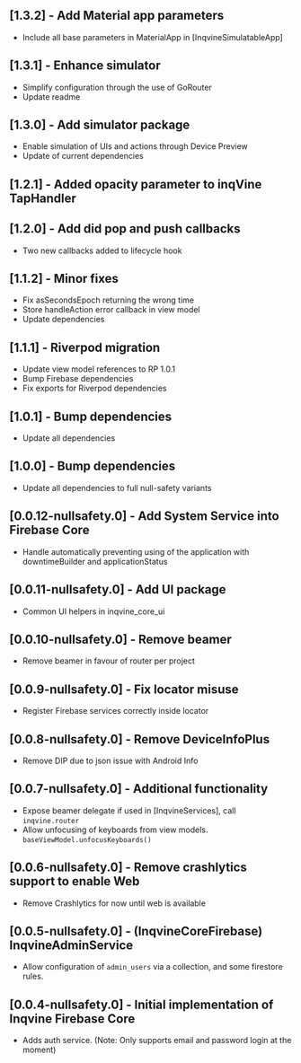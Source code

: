## [1.3.2] - Add Material app parameters
* Include all base parameters in MaterialApp in [InqvineSimulatableApp]

## [1.3.1] - Enhance simulator
* Simplify configuration through the use of GoRouter
* Update readme

## [1.3.0] - Add simulator package
* Enable simulation of UIs and actions through Device Preview
* Update of current dependencies

## [1.2.1] - Added opacity parameter to inqVine TapHandler

## [1.2.0] - Add did pop and push callbacks
* Two new callbacks added to lifecycle hook

## [1.1.2] - Minor fixes
* Fix asSecondsEpoch returning the wrong time
* Store handleAction error callback in view model
* Update dependencies

## [1.1.1] - Riverpod migration

* Update view model references to RP 1.0.1
* Bump Firebase dependencies
* Fix exports for Riverpod dependencies

## [1.0.1] - Bump dependencies

* Update all dependencies

## [1.0.0] - Bump dependencies

* Update all dependencies to full null-safety variants

## [0.0.12-nullsafety.0] - Add System Service into Firebase Core

* Handle automatically preventing using of the application with downtimeBuilder and applicationStatus

## [0.0.11-nullsafety.0] - Add UI package

* Common UI helpers in inqvine_core_ui

## [0.0.10-nullsafety.0] - Remove beamer

* Remove beamer in favour of router per project

## [0.0.9-nullsafety.0] - Fix locator misuse

* Register Firebase services correctly inside locator

## [0.0.8-nullsafety.0] - Remove DeviceInfoPlus

* Remove DIP due to json issue with Android Info

## [0.0.7-nullsafety.0] - Additional functionality

* Expose beamer delegate if used in [InqvineServices], call `inqvine.router`
* Allow unfocusing of keyboards from view models. `baseViewModel.unfocusKeyboards()`

## [0.0.6-nullsafety.0] - Remove crashlytics support to enable Web

* Remove Crashlytics for now until web is available

## [0.0.5-nullsafety.0] - (InqvineCoreFirebase) InqvineAdminService

* Allow configuration of `admin_users` via a collection, and some firestore rules.

## [0.0.4-nullsafety.0] - Initial implementation of Inqvine Firebase Core

* Adds auth service. (Note: Only supports email and password login at the moment)
